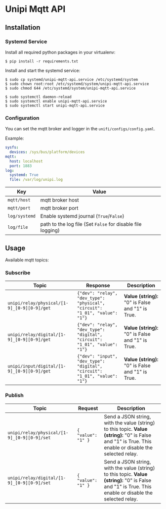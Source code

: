 # Unipi Mqtt API

## Installation

### Systemd Service

Install all required python packages in your virtualenv:

```console
$ pip install -r requirements.txt
```

Install and start the systemd service:

```console
$ sudo cp systemd/unipi-mqtt-api.service /etc/systemd/system
$ sudo chown root:root /etc/systemd/system/unipi-mqtt-api.service
$ sudo chmod 644 /etc/systemd/system/unipi-mqtt-api.service

$ sudo systemctl daemon-reload
$ sudo systemctl enable unipi-mqtt-api.service
$ sudo systemctl start unipi-mqtt-api.service
```

### Configuration

You can set the mqtt broker and logger in the `unifi/configs/config.yaml`.

Example:

```yaml
sysfs:
  devices: /sys/bus/platform/devices
mqtt:
  host: localhost
  port: 1883
log:
  systemd: True
  file: /var/log/unipi.log
```

Key | Value
------ | ------
`mqtt/host` | mqtt broker host
`mqtt/port` | mqtt broker port
`log/systemd` | Enable systemd journal (`True`/`False`)
`log/file` | path to the log file (Set `False` for disable file logging)

## Usage

Available mqtt topics:

### Subscribe

Topic | Response | Description
------ | ------ | ------
`unipi/relay/physical/[1-9]_[0-9][0-9]/get` | `{"dev": "relay", "dev_type": "physical", "circuit": "1_01", "value": "1"}` | **Value (string):** "0" is False and "1" is True. 
`unipi/relay/digital/[1-9]_[0-9][0-9]/get` | `{"dev": "relay", "dev_type": "digital", "circuit": "1_01", "value": "1"}` | **Value (string):** "0" is False and "1" is True. 
`unipi/input/digital/[1-9]_[0-9][0-9]/get` | `{"dev": "input", "dev_type": "digital", "circuit": "1_01", "value": "1"}` | **Value (string):** "0" is False and "1" is True. 

### Publish

Topic | Request | Description
------ | ------ | ------
`unipi/relay/physical/[1-9]_[0-9][0-9]/set` | `{ "value": "1" }` | Send a JSON string, with the value (string) to this topic. **Value (string):** "0" is False and "1" is True. This enable or disable the selected relay.
`unipi/relay/digital/[1-9]_[0-9][0-9]/set` | `{ "value": "1" }` | Send a JSON string, with the value (string) to this topic. **Value (string):** "0" is False and "1" is True. This enable or disable the selected relay.
